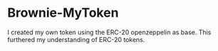 # Brownie-MyToken

I created my own token using the ERC-20 openzeppelin as base.
This furthered my understanding of ERC-20 tokens.
